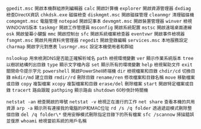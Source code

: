 `gpedit.msc` <small>開啟本機群組原則編輯器</small>
`calc` <small>開啟計算機</small>
`explorer` <small>開啟資源管理器</small>
`dxdiag` <small>檢查DirectX資訊</small>
`chkdsk.exe` <small>磁碟檢查</small>
`diskmgmt.msc` <small>開啟磁碟管理</small>
`cleanmgr` <small>清理磁碟機</small>
`compmgmt.msc` <small>電腦管理</small>
`notepad` <small>開啟記事本</small>
`devmgmt.msc` <small>開啟裝置管理器</small>
`winver` <small>檢視WINDOWS版本</small>
`taskmgr` <small>開啟工作管理員</small>
`msconfig` <small>開啟系統配置</small>
`mstsc` <small>開啟遠端桌面連線</small>
`osk` <small>開啟螢幕小鍵盤</small>
`mmc` <small>開啟控制台</small>
`sfc` <small>開啟系統檔案檢查器</small>
`eventvwr` <small>開啟事件檢視器</small>
`fsmgmt.msc` <small>開啟共用資料夾管理器</small>
`regedit` <small>開啟登錄編輯</small>
`services.msc` <small>本地服務設定</small>
`charmap` <small>開啟字元對應表</small>
`lusrmgr.msc` <small>設定本機使用者和群組</small>

`nslookup` <small>用來檢測DNS是否能正確解析域名</small>
`path` <small>檢視環境變數</small>
`ver` <small>顯示作業系統版本</small>
`tree` <small>以樹狀結構列出目錄</small>
`type` <small>顯示文字檔內容</small>
`set` <small>顯示所有的環境變數</small>
`help` <small>檢視幫助文件</small>
`exit` <small>關閉命令提示字元</small>
`powershell` <small>開啟PowerShell終端機</small>
`dir` <small>檢視檔案和目錄</small>
`chdir/cd` <small>切換目錄</small>
`mkdir/md` <small>建立目錄</small>
`rmdir/rd` <small>刪除目錄</small>
`rename/ren` <small>修改檔案和目錄名稱</small>
`move` <small>移動檔案或目錄</small>
`copy` <small>複製檔案</small>
`xcopy` <small>複製檔案和目錄</small>
`erase/del` <small>刪除檔案</small>
`start` <small>開啟特定檔案或目錄</small>
`tracert` <small>路由跟蹤</small>
`pathping` <small>顯示路由</small>
`shutdown` <small>60秒倒計時關機</small>

`netstat -an` <small>檢查開啟的埠號</small>
`netstat -v` <small>檢視正在進行的工作</small>
`net share` <small>查看本機的共用資源</small>
`arp -a` <small>顯示所有連接我的電腦的IP和MAC位址</small>
`rd /s /q folder` <small>透過遞迴模式刪除整個目錄</small>
`del /q folder\*` <small>使用安靜模式刪除指定目錄下的所有檔案</small>
`sfc /scannow` <small>掃描錯誤並復原</small>
`whoami` <small>檢視當前系統的用戶名稱</small>